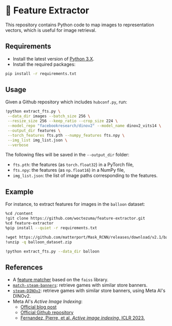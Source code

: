 # :pushpin: Feature Extractor

This repository contains Python code to map images to representation vectors, which is useful for image retrieval.

## Requirements

-   Install the latest version of [Python 3.X][python-download-url].
-   Install the required packages:

```bash
pip install -r requirements.txt
```

## Usage

Given a Github repository which includes `hubconf.py`, run:
```bash
!python extract_fts.py \
 --data_dir images --batch_size 256 \
 --resize_size 256 --keep_ratio --crop_size 224 \
 --model_repo "facebookresearch/dinov2" --model_name dinov2_vits14 \
 --output_dir features \
 --torch_features fts.pth --numpy_features fts.npy \
 --img_list img_list.json \
 --verbose
```
The following files will be saved in the `--output_dir` folder: 
- `fts.pth`: the features (as `torch.float32`) in a PyTorch file,
- `fts.npy`: the features (as `np.float16`) in a NumPy file, 
- `img_list.json`: the list of image paths corresponding to the features.

## Example

For instance, to extract features for images in the `balloon` dataset:

```bash
%cd /content
!git clone https://github.com/woctezuma/feature-extractor.git
%cd feature-extractor
%pip install --quiet -r requirements.txt

!wget https://github.com/matterport/Mask_RCNN/releases/download/v2.1/balloon_dataset.zip
!unzip -q balloon_dataset.zip

!python extract_fts.py --data_dir balloon
```

## References

-   A [feature matcher][feature-matcher] based on the `faiss` library.
-   [`match-steam-banners`][github-match-steam-banners]: retrieve games with similar store banners.
-   [`steam-DINOv2`][github-match-with-dinov2]: retrieve games with similar store banners, using Meta AI's DINOv2.
-   Meta AI's *Active Image Indexing*:
    - [Official blog post][active-image-indexing-blog]
    - [Official Github repository][active-image-indexing-github]
    - [Fernandez, Pierre, et al. *Active image indexing*. ICLR 2023.][active-image-indexing-arxiv] 

<!-- Definitions -->

[python-download-url]: <https://www.python.org/downloads/>
[feature-matcher]: <https://github.com/woctezuma/feature-matcher>
[github-match-steam-banners]: <https://github.com/woctezuma/match-steam-banners>
[github-match-with-dinov2]: <https://github.com/woctezuma/steam-DINOv2>
[active-image-indexing-blog]: <https://pierrefdz.github.io/publications/activeindexing/>
[active-image-indexing-github]: <https://github.com/facebookresearch/active_indexing>
[active-image-indexing-arxiv]: <https://arxiv.org/abs/2210.10620>
[colab-badge]: <https://colab.research.google.com/assets/colab-badge.svg>
